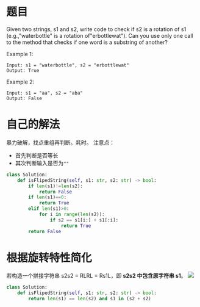 # 题目
Given two strings, s1 and s2, write code to check if s2 is a rotation of s1 (e.g.,"waterbottle" is a rotation of"erbottlewat").
Can you use only one call to the method that checks if one word is a substring of another?

Example 1:
```
Input: s1 = "waterbottle", s2 = "erbottlewat"
Output: True
```
Example 2:
```
Input: s1 = "aa", s2 = "aba"
Output: False
```

# 自己的解法
暴力破解，找点重组再判断。耗时。
注意点：
- 首先判断是否等长
- 其次判断输入是否为`""`

```py
class Solution:
    def isFlipedString(self, s1: str, s2: str) -> bool:
        if len(s1)!=len(s2):
            return False
        if len(s1)==0:
            return True
        elif len(s1)>0:  
            for i in range(len(s2)):
                if s2 == s1[i:] + s1[:i]:
                    return True
        return False
```

# 根据旋转特性简化
若构造一个拼接字符串 s2s2 = RLRL = Rs1L，即 **s2s2 中包含原字符串 s1**。
![](https://pic.leetcode-cn.com/1638612131-tGESRo-ccw-01-09.005.png)

```py
class Solution:
    def isFlipedString(self, s1: str, s2: str) -> bool:
        return len(s1) == len(s2) and s1 in (s2 + s2)
```